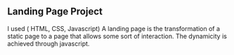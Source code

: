 ## Landing Page Project  
I used ( HTML, CSS, Javascript) A landing page is the transformation of a static page to a page that allows some sort of interaction. The dynamicity is achieved through javascript.

